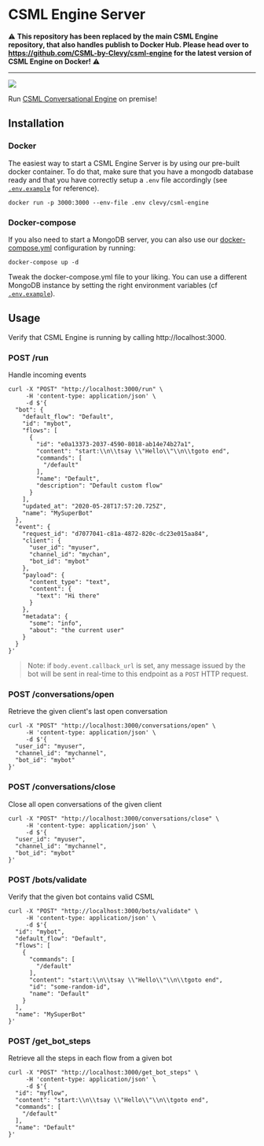 # CSML Engine Server

⚠️ **This repository has been replaced by the main CSML Engine repository, that also handles publish to Docker Hub. Please head over to https://github.com/CSML-by-Clevy/csml-engine for the latest version of CSML Engine on Docker!** ⚠️ 

----

![](https://github.com/CSML-by-Clevy/csml-engine-docker/workflows/Create%20Docker%20Image/badge.svg)

Run [CSML Conversational Engine](https://csml.dev) on premise!

## Installation

### Docker

The easiest way to start a CSML Engine Server is by using our pre-built docker container. To do that, make sure that you have a mongodb database ready and that you have correctly setup a `.env` file accordingly (see [`.env.example`](https://github.com/CSML-by-Clevy/csml-engine-docker/blob/master/.env.example) for reference).

```
docker run -p 3000:3000 --env-file .env clevy/csml-engine
```

### Docker-compose

If you also need to start a MongoDB server, you can also use our [docker-compose.yml](https://github.com/CSML-by-Clevy/csml-engine-docker/blob/master/docker-compose.yml) configuration by running:

```
docker-compose up -d
```

Tweak the docker-compose.yml file to your liking. You can use a different MongoDB instance by setting the right environment variables (cf [`.env.example`](https://github.com/CSML-by-Clevy/csml-engine-docker/blob/master/.env.example)).

## Usage

Verify that CSML Engine is running by calling http://localhost:3000.

### POST /run

Handle incoming events

```shell
curl -X "POST" "http://localhost:3000/run" \
     -H 'content-type: application/json' \
     -d $'{
  "bot": {
    "default_flow": "Default",
    "id": "mybot",
    "flows": [
      {
        "id": "e0a13373-2037-4590-8018-ab14e74b27a1",
        "content": "start:\\n\\tsay \\"Hello\\"\\n\\tgoto end",
        "commands": [
          "/default"
        ],
        "name": "Default",
        "description": "Default custom flow"
      }
    ],
    "updated_at": "2020-05-28T17:57:20.725Z",
    "name": "MySuperBot"
  },
  "event": {
    "request_id": "d7077041-c81a-4872-820c-dc23e015aa84",
    "client": {
      "user_id": "myuser",
      "channel_id": "mychan",
      "bot_id": "mybot"
    },
    "payload": {
      "content_type": "text",
      "content": {
        "text": "Hi there"
      }
    },
    "metadata": {
      "some": "info",
      "about": "the current user"
    }
  }
}'
```
> Note: if `body.event.callback_url` is set, any message issued by the bot will be sent in real-time to this endpoint as a `POST` HTTP request.

### POST /conversations/open

Retrieve the given client's last open conversation

```shell
curl -X "POST" "http://localhost:3000/conversations/open" \
     -H 'content-type: application/json' \
     -d $'{
  "user_id": "myuser",
  "channel_id": "mychannel",
  "bot_id": "mybot"
}'
```

### POST /conversations/close

Close all open conversations of the given client

```shell
curl -X "POST" "http://localhost:3000/conversations/close" \
     -H 'content-type: application/json' \
     -d $'{
  "user_id": "myuser",
  "channel_id": "mychannel",
  "bot_id": "mybot"
}'
```

### POST /bots/validate

Verify that the given bot contains valid CSML

```shell
curl -X "POST" "http://localhost:3000/bots/validate" \
     -H 'content-type: application/json' \
     -d $'{
  "id": "mybot",
  "default_flow": "Default",
  "flows": [
    {
      "commands": [
        "/default"
      ],
      "content": "start:\\n\\tsay \\"Hello\\"\\n\\tgoto end",
      "id": "some-random-id",
      "name": "Default"
    }
  ],
  "name": "MySuperBot"
}'
```

### POST /get_bot_steps

Retrieve all the steps in each flow from a given bot

```shell
curl -X "POST" "http://localhost:3000/get_bot_steps" \
     -H 'content-type: application/json' \
     -d $'{
  "id": "myflow",
  "content": "start:\\n\\tsay \\"Hello\\"\\n\\tgoto end",
  "commands": [
    "/default"
  ],
  "name": "Default"
}'
```
